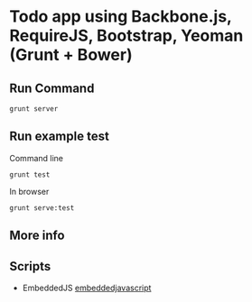 # Todo app using Backbone.js, RequireJS, Bootstrap, Yeoman (Grunt + Bower) #

## Run Command ##

	grunt server

## Run example test ##
Command line

    grunt test

In browser

    grunt serve:test

## More info ##

## Scripts ##
- EmbeddedJS [embeddedjavascript](https://code.google.com/p/embeddedjavascript/wiki/ViewHelpers)